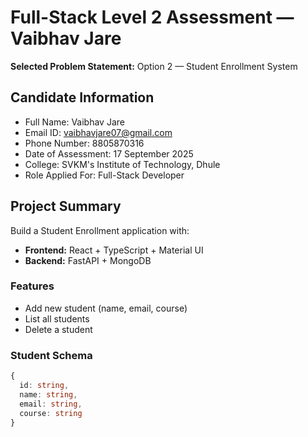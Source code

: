 # Full-Stack Level 2 Assessment — Vaibhav Jare

**Selected Problem Statement:** Option 2 — Student Enrollment System

## Candidate Information
- Full Name: Vaibhav Jare
- Email ID: vaibhavjare07@gmail.com
- Phone Number: 8805870316
- Date of Assessment: 17 September 2025
- College: SVKM's Institute of Technology, Dhule
- Role Applied For: Full-Stack Developer

## Project Summary
Build a Student Enrollment application with:
- **Frontend:** React + TypeScript + Material UI
- **Backend:** FastAPI + MongoDB

### Features
- Add new student (name, email, course)
- List all students
- Delete a student

### Student Schema
```ts
{
  id: string,
  name: string,
  email: string,
  course: string
}

